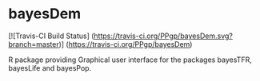 # bayesDem

[![Travis-CI Build Status] (https://travis-ci.org/PPgp/bayesDem.svg?branch=master)] (https://travis-ci.org/PPgp/bayesDem)

R package providing Graphical user interface for the packages bayesTFR, bayesLife and bayesPop.


